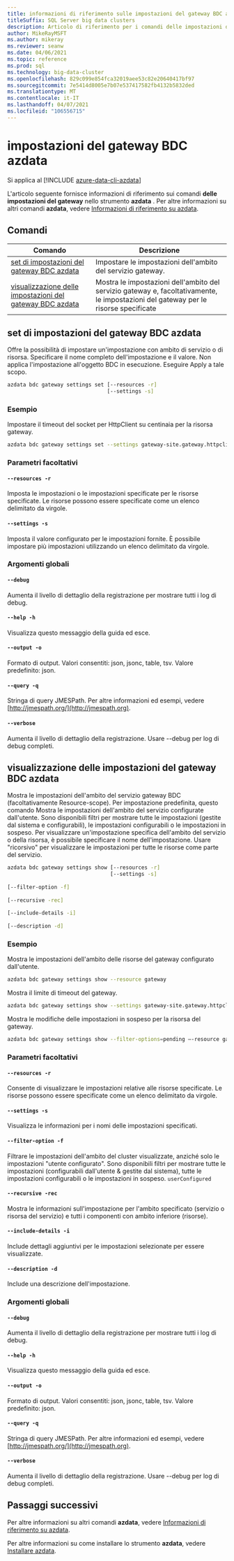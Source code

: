 ```yaml
---
title: informazioni di riferimento sulle impostazioni del gateway BDC azdata
titleSuffix: SQL Server big data clusters
description: Articolo di riferimento per i comandi delle impostazioni del gateway BDC azdata.
author: MikeRayMSFT
ms.author: mikeray
ms.reviewer: seanw
ms.date: 04/06/2021
ms.topic: reference
ms.prod: sql
ms.technology: big-data-cluster
ms.openlocfilehash: 829c099e854fca32019aee53c82e20640417bf97
ms.sourcegitcommit: 7e5414d8005e7b07e537417582fb4132b5832ded
ms.translationtype: MT
ms.contentlocale: it-IT
ms.lasthandoff: 04/07/2021
ms.locfileid: "106556715"
---
```

# <a name="azdata-bdc-gateway-settings"></a>impostazioni del gateway BDC azdata

Si applica al [!INCLUDE [azure-data-cli-azdata](../../includes/azure-data-cli-azdata.md)]

L'articolo seguente fornisce informazioni di riferimento sui comandi **delle impostazioni del gateway** nello strumento **azdata** . Per altre informazioni su altri comandi **azdata**, vedere [Informazioni di riferimento su azdata](reference-azdata.md).

## <a name="commands"></a>Comandi

|Comando|Descrizione|
| --- | --- |
[set di impostazioni del gateway BDC azdata](#azdata-bdc-gateway-settings-set) | Impostare le impostazioni dell'ambito del servizio gateway.
[visualizzazione delle impostazioni del gateway BDC azdata](#azdata-bdc-gateway-settings-show) | Mostra le impostazioni dell'ambito del servizio gateway e, facoltativamente, le impostazioni del gateway per le risorse specificate
## <a name="azdata-bdc-gateway-settings-set"></a>set di impostazioni del gateway BDC azdata
Offre la possibilità di impostare un'impostazione con ambito di servizio o di risorsa. Specificare il nome completo dell'impostazione e il valore. Non applica l'impostazione all'oggetto BDC in esecuzione. Eseguire Apply a tale scopo.
```bash
azdata bdc gateway settings set [--resources -r] 
                                [--settings -s]
```
### <a name="examples"></a>Esempio
Impostare il timeout del socket per HttpClient su centinaia per la risorsa gateway.
```bash
azdata bdc gateway settings set --settings gateway-site.gateway.httpclient.socketTimeout=100s –resources gateway
```
### <a name="optional-parameters"></a>Parametri facoltativi
#### `--resources -r`
Imposta le impostazioni o le impostazioni specificate per le risorse specificate. Le risorse possono essere specificate come un elenco delimitato da virgole.
#### `--settings -s`
Imposta il valore configurato per le impostazioni fornite. È possibile impostare più impostazioni utilizzando un elenco delimitato da virgole.
### <a name="global-arguments"></a>Argomenti globali
#### `--debug`
Aumenta il livello di dettaglio della registrazione per mostrare tutti i log di debug.
#### `--help -h`
Visualizza questo messaggio della guida ed esce.
#### `--output -o`
Formato di output.  Valori consentiti: json, jsonc, table, tsv.  Valore predefinito: json.
#### `--query -q`
Stringa di query JMESPath. Per altre informazioni ed esempi, vedere [http://jmespath.org/](http://jmespath.org).
#### `--verbose`
Aumenta il livello di dettaglio della registrazione. Usare --debug per log di debug completi.
## <a name="azdata-bdc-gateway-settings-show"></a>visualizzazione delle impostazioni del gateway BDC azdata
Mostra le impostazioni dell'ambito del servizio gateway BDC (facoltativamente Resource-scope). Per impostazione predefinita, questo comando Mostra le impostazioni dell'ambito del servizio configurate dall'utente. Sono disponibili filtri per mostrare tutte le impostazioni (gestite dal sistema e configurabili), le impostazioni configurabili o le impostazioni in sospeso. Per visualizzare un'impostazione specifica dell'ambito del servizio o della risorsa, è possibile specificare il nome dell'impostazione. Usare "ricorsivo" per visualizzare le impostazioni per tutte le risorse come parte del servizio.
```bash
azdata bdc gateway settings show [--resources -r] 
                                 [--settings -s]  
                                 
[--filter-option -f]  
                                 
[--recursive -rec]  
                                 
[--include-details -i]  
                                 
[--description -d]
```
### <a name="examples"></a>Esempio
Mostra le impostazioni dell'ambito delle risorse del gateway configurato dall'utente.
```bash
azdata bdc gateway settings show --resource gateway
```
Mostra il limite di timeout del gateway.
```bash
azdata bdc gateway settings show --settings gateway-site.gateway.httpclient.socketTimeout --resources gateway
```
Mostra le modifiche delle impostazioni in sospeso per la risorsa del gateway.
```bash
azdata bdc gateway settings show --filter-options=pending –-resource gateway --include-details
```
### <a name="optional-parameters"></a>Parametri facoltativi
#### `--resources -r`
Consente di visualizzare le impostazioni relative alle risorse specificate. Le risorse possono essere specificate come un elenco delimitato da virgole.
#### `--settings -s`
Visualizza le informazioni per i nomi delle impostazioni specificati.
#### `--filter-option -f`
Filtrare le impostazioni dell'ambito del cluster visualizzate, anziché solo le impostazioni "utente configurato". Sono disponibili filtri per mostrare tutte le impostazioni (configurabili dall'utente & gestite dal sistema), tutte le impostazioni configurabili o le impostazioni in sospeso.
`userConfigured`
#### `--recursive -rec`
Mostra le informazioni sull'impostazione per l'ambito specificato (servizio o risorsa del servizio) e tutti i componenti con ambito inferiore (risorse).
#### `--include-details -i`
Include dettagli aggiuntivi per le impostazioni selezionate per essere visualizzate.
#### `--description -d`
Include una descrizione dell'impostazione.
### <a name="global-arguments"></a>Argomenti globali
#### `--debug`
Aumenta il livello di dettaglio della registrazione per mostrare tutti i log di debug.
#### `--help -h`
Visualizza questo messaggio della guida ed esce.
#### `--output -o`
Formato di output.  Valori consentiti: json, jsonc, table, tsv.  Valore predefinito: json.
#### `--query -q`
Stringa di query JMESPath. Per altre informazioni ed esempi, vedere [http://jmespath.org/](http://jmespath.org).
#### `--verbose`
Aumenta il livello di dettaglio della registrazione. Usare --debug per log di debug completi.

## <a name="next-steps"></a>Passaggi successivi

Per altre informazioni su altri comandi **azdata**, vedere [Informazioni di riferimento su azdata](reference-azdata.md). 

Per altre informazioni su come installare lo strumento **azdata**, vedere [Installare azdata](..\install\deploy-install-azdata.md).
